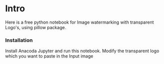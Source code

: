 # Intro

Here is a free python notebook for Image watermarking with transparent Logo's, using pillow package.

### Installation

Install Anacoda Jupyter and run this notebook. Modify the transparent logo which you want to paste in the Input image

